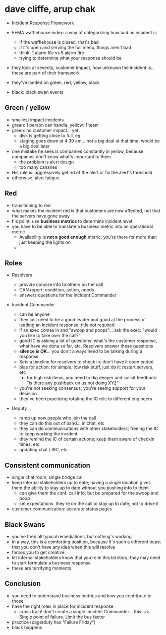 # dave cliffe, arup chak


- Incident Response Framework

- FEMA wafflehouse index: a way of categorizing how bad an incident is
  - If the wafflehouse is closed, that's bad
  - if it's open and serving the full menu, things aren't bad
  - think: 1 alarm file vs 5 alarm fire
  - trying to determine what your response should be

- they look at severity, customer impact, how unknown the incident is... these are part of their framework
- they've landed on green, red, yellow, black

- black: black swan events

## Green / yellow

- smallest impact incidents
- green: 1 person can handle; yellow: 1 team
- green: no customer impact... yet
  - disk is getting close to full, eg
  - staging goes down at 4:30 am... not a big deal at that time; would be a big deal later
- one mistake he sees is companies constantly in yellow, because companies don't know what's important to them
  - the problem is alert design
  - too many canaries
- His rule is: aggressively get rid of the alert or fix the alert's threshold
- otherwise: alert fatigue

## Red

- transitioning to red
- what makes the incident red is that customers are now affected, not that the servers have gone away
- his point: use **business metrics** to determine incident level
- you have to be able to translate a business metric into an operational metric
  - Availability is **not a good enough** metric; you're there for more than just keeping the lights on
  -

## Roles

- Resolvers
  - provide concise info to others on the call
  - CAN report: condition, action, needs
  - answers questions for the Incident Commander

- Incident Commander
  - can be anyone
  - they just need to be a good leader and good at the process of leading an incident response; title not required
  - if an exec comes in and "swoop and poops"... ask the exec: "would you like to take over the call?"
  - good IC is asking a lot of questions: what's the customer response, what have we done so far, etc. Resolvers answer these questions
  - **silence is OK**... you don't always need to be talking during a response
  - Sets a timeline for resolvers to check in; don't have it open ended
  - bias for action: for simple, low risk stuff, just do it: restart servers, etc
    - for high risk items, you need to dig deeper and solicit feedback: "is there any pushback on us not doing XYZ"
  - you're not seeking consensus; you're seeing support for your decision
  - they've been practicing rotating the IC role to different engineers

- Deputy
  - ramp up new people who join the call
  - they can do this out of band... in chat, etc
  - they can do communications with other stakeholders; freeing the IC to keep working the incident
  - they remind the IC of certain actions; keep them aware of checkin times, etc
  - updating chat / IRC, etc


## Consistent communication

- single chat room; single bridge call
- keep internal stakeholders up to date; having a single location gives them the ability to stay up to date without you pushing info to them
  - can give them the conf. call info; but be prepared for the swoop and poop
  - set expectations: they're on the call to stay up to date, not to drive it
- customer communication: accurate status pages

## Black Swans

- you've tried all typical remediations, but nothing's working
- in a way, this is a comforting position, because it's such a different beast that you don't have any idea when this will resolve
- forces you to get creative
- let internal stakeholders know that you're in this territory; they may need to start formulate a business response
- these are terrifying moments

## Conclusion

- you need to understand business metrics and how you contribute to those
- have the right roles in place for incident response
  - cross train! don't create a single Incident Commander... this is a Single point of failure. Limit the bus factor
- practice (pagerduty has "Failure Friday")
- black happens
